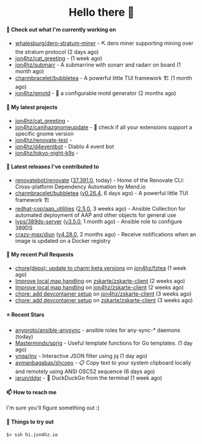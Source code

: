 <h1 align=center>Hello there 👋</h1>

#### 👷 Check out what I'm currently working on

- [whalesburg/dero-stratum-miner](https://github.com/whalesburg/dero-stratum-miner) - ⛏ dero miner supporting mining over the stratum protocol (2 days ago)
- [jon4hz/cat_greeting](https://github.com/jon4hz/cat_greeting) -  (1 week ago)
- [jon4hz/submarr](https://github.com/jon4hz/submarr) - A submarrine with sonarr and radarr on board (1 month ago)
- [charmbracelet/bubbletea](https://github.com/charmbracelet/bubbletea) - A powerful little TUI framework 🏗 (1 month ago)
- [jon4hz/gmotd](https://github.com/jon4hz/gmotd) - 🌅 a configurable motd generator (2 months ago)

#### 🌱 My latest projects

- [jon4hz/cat_greeting](https://github.com/jon4hz/cat_greeting) - 
- [jon4hz/canihazgnomeupdate](https://github.com/jon4hz/canihazgnomeupdate) - 🧙 check if all your extensions support a specific gnome version
- [jon4hz/renovate-test](https://github.com/jon4hz/renovate-test) - 
- [jon4hz/d4eventbot](https://github.com/jon4hz/d4eventbot) - Diablo 4 event bot
- [jon4hz/tokyo-night-k9s](https://github.com/jon4hz/tokyo-night-k9s) - 

#### 🔭 Latest releases I've contributed to

- [renovatebot/renovate](https://github.com/renovatebot/renovate) ([37.391.0](https://github.com/renovatebot/renovate/releases/tag/37.391.0), today) - Home of the Renovate CLI: Cross-platform Dependency Automation by Mend.io
- [charmbracelet/bubbletea](https://github.com/charmbracelet/bubbletea) ([v0.26.4](https://github.com/charmbracelet/bubbletea/releases/tag/v0.26.4), 6 days ago) - A powerful little TUI framework 🏗
- [redhat-cop/aap_utilities](https://github.com/redhat-cop/aap_utilities) ([2.5.0](https://github.com/redhat-cop/aap_utilities/releases/tag/2.5.0), 3 weeks ago) - Ansible Collection for automated deployment of AAP and other objects for general use
- [lvps/389ds-server](https://github.com/lvps/389ds-server) ([v3.5.0](https://github.com/lvps/389ds-server/releases/tag/v3.5.0), 1 month ago) - Ansible role to configure 389DS
- [crazy-max/diun](https://github.com/crazy-max/diun) ([v4.28.0](https://github.com/crazy-max/diun/releases/tag/v4.28.0), 2 months ago) - Receive notifications when an image is updated on a Docker registry

#### 🔨 My recent Pull Requests

- [chore(deps): update to charm beta versions](https://github.com/jon4hz/fztea/pull/50) on [jon4hz/fztea](https://github.com/jon4hz/fztea) (1 week ago)
- [Improve local map handling](https://github.com/zskarte/zskarte-client/pull/422) on [zskarte/zskarte-client](https://github.com/zskarte/zskarte-client) (2 weeks ago)
- [Improve local map handling](https://github.com/jon4hz/zskarte-client/pull/3) on [jon4hz/zskarte-client](https://github.com/jon4hz/zskarte-client) (2 weeks ago)
- [chore: add devcontainer setup](https://github.com/jon4hz/zskarte-client/pull/2) on [jon4hz/zskarte-client](https://github.com/jon4hz/zskarte-client) (3 weeks ago)
- [chore: add devcontainer setup](https://github.com/zskarte/zskarte-client/pull/418) on [zskarte/zskarte-client](https://github.com/zskarte/zskarte-client) (3 weeks ago)

#### ⭐ Recent Stars

- [anyproto/ansible-anysync](https://github.com/anyproto/ansible-anysync) - ansible roles for any-sync-* daemons  (today)
- [Masterminds/sprig](https://github.com/Masterminds/sprig) - Useful template functions for Go templates. (1 day ago)
- [ynqa/jnv](https://github.com/ynqa/jnv) - Interactive JSON filter using jq (1 day ago)
- [aymanbagabas/shcopy](https://github.com/aymanbagabas/shcopy) - 📋 Copy text to your system clipboard locally and remotely using ANSI OSC52 sequence (6 days ago)
- [jarun/ddgr](https://github.com/jarun/ddgr) - :duck: DuckDuckGo from the terminal (1 week ago)

#### 📫 How to reach me
I'm sure you'll figure something out :)

#### 👀 Things to try out
```
$> ssh hi.jon4hz.io
```